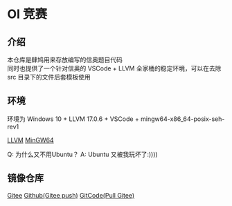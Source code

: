 # OI 竞赛

## 介绍

本仓库是肆鸠用来存放编写的信奥题目代码  
同时也提供了一个针对信奥的 VSCode + LLVM 全家桶的稳定环境，可以在去除 src 目录下的文件后套模板使用

## 环境

环境为 Windows 10 + LLVM 17.0.6 + VSCode + mingw64-x86_64-posix-seh-rev1

[LLVM](https://github.com/llvm/llvm-project)
[MinGW64](https://github.com/niXman/mingw-builds-binaries)

Q: 为什么又不用Ubuntu？
A: Ubuntu 又被我玩坏了:))))

## 镜像仓库

[Gitee](https://gitee.com/Si-Jiu49/oi)
[Github(Gitee push)](https://github.com/Si-Jiu/oi)
[GitCode(Pull Gitee)](https://gitcode.net/CN_MuJianLi/oi)
